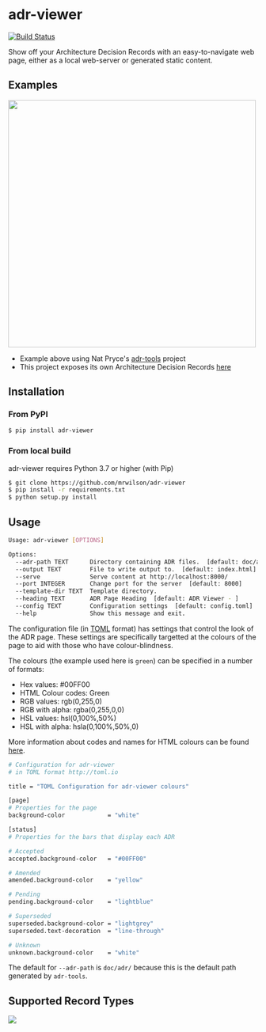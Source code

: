 # adr-viewer

[![Build Status](https://travis-ci.org/mrwilson/adr-viewer.svg?branch=master)](https://travis-ci.org/mrwilson/adr-viewer)

Show off your Architecture Decision Records with an easy-to-navigate web page, either as a local web-server or generated static content.

## Examples

<img src="images/example.png" height="500px"/>

* Example above using Nat Pryce's [adr-tools](https://github.com/npryce/adr-tools) project
* This project exposes its own Architecture Decision Records [here](https://mrwilson.github.io/adr-viewer/index.html)

## Installation

### From PyPI

```bash
$ pip install adr-viewer
```

### From local build

adr-viewer requires Python 3.7 or higher (with Pip)

```bash
$ git clone https://github.com/mrwilson/adr-viewer
$ pip install -r requirements.txt
$ python setup.py install
```

## Usage

```bash
Usage: adr-viewer [OPTIONS]

Options:
  --adr-path TEXT      Directory containing ADR files.  [default: doc/adr/]
  --output TEXT        File to write output to.  [default: index.html]
  --serve              Serve content at http://localhost:8000/
  --port INTEGER       Change port for the server  [default: 8000]
  --template-dir TEXT  Template directory.
  --heading TEXT       ADR Page Heading  [default: ADR Viewer - ]
  --config TEXT        Configuration settings  [default: config.toml]
  --help               Show this message and exit.
```

The configuration file (in [TOML](http://toml.io) format) has settings that control the look of the ADR page. These settings are specifically targetted at the colours of the page to aid with those who have colour-blindness.

The colours (the example used here is `green`) can be specified in a number of formats:

  - Hex values: #00FF00
  - HTML Colour codes: Green
  - RGB values: rgb(0,255,0)
  - RGB with alpha: rgba(0,255,0,0)
  - HSL values: hsl(0,100%,50%)
  - HSL with alpha: hsla(0,100%,50%,0)

More information about codes and names for HTML colours can be found [here](http://htmlcolorcodes.com).

```bash
# Configuration for adr-viewer
# in TOML format http://toml.io

title = "TOML Configuration for adr-viewer colours"

[page]
# Properties for the page
background-color            = "white"

[status]
# Properties for the bars that display each ADR 

# Accepted
accepted.background-color   = "#00FF00"

# Amended
amended.background-color    = "yellow"

# Pending
pending.background-color    = "lightblue"

# Superseded
superseded.background-color = "lightgrey"
superseded.text-decoration  = "line-through"

# Unknown
unknown.background-color    = "white"

```

The default for `--adr-path` is `doc/adr/` because this is the default path generated by `adr-tools`.

## Supported Record Types

<img src="images/record_types.png"/>
